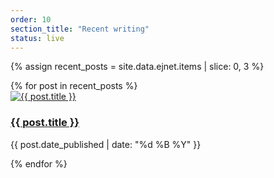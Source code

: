 ```yaml
---
order: 10
section_title: "Recent writing"
status: live
---
```


{% assign recent_posts = site.data.ejnet.items | slice: 0, 3  %}
<div class="flex flex-col">
{% for post in recent_posts %}
<div class="py-4">
<a href="{{ post.url }}">
<img src="{{ post.image }}" alt="{{ post.title }}" class="w-full h-auto rounded-xl">
<div class="flex flex-col items-center">
    <h3 class="text-2xl font-bold">
        <a href="{{ post.url }}">{{ post.title }}</a>
    </h3>
    <p class="text-sm text-gray-600">{{ post.date_published | date: "%d %B %Y" }}</p>
    </div>
</a>
</div>
{% endfor %}